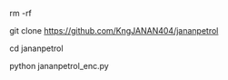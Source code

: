 rm -rf


git clone https://github.com/KngJANAN404/jananpetrol


cd jananpetrol


python jananpetrol_enc.py
